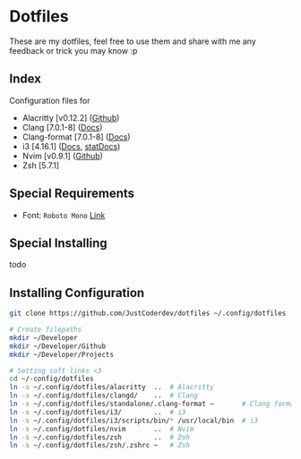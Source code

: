 # Dotfiles
These are my dotfiles, feel free to use them and
share with me any feedback or trick you may know :p

## Index

Configuration files for
- Alacritty \[v0.12.2\] ([Github](https://github.com/alacritty))
- Clang \[7.0.1-8\] ([Docs](https://clangd.llvm.org/config.html))
- Clang-format \[7.0.1-8\] ([Docs](https://releases.llvm.org/7.0.0/tools/clang/docs/ClangFormatStyleOptions.html))
- i3 \[4.16.1\] ([Docs](https://i3wm.org/docs/userguide.html), [statDocs](https://i3wm.org/docs/i3status.html))
- Nvim \[v0.9.1\] ([Github](https://github.com/neovim))
- Zsh \[5.7.1\]

## Special Requirements
- Font: `Roboto Mono` [Link](https://github.com/googlefonts/RobotoMono.git)

## Special Installing

todo

## Installing Configuration

```bash
git clone https://github.com/JustCoderdev/dotfiles ~/.config/dotfiles

# Create filepaths
mkdir ~/Developer
mkdir ~/Developer/Github
mkdir ~/Developer/Projects

# Setting soft links <3
cd ~/-config/dotfiles
ln -s ~/.config/dotfiles/alacritty  ..  # Alacritty
ln -s ~/.config/dotfiles/clangd/    ..  # Clang
ln -s ~/.config/dotfiles/standalone/.clang-format ~       # Clang format
ln -s ~/.config/dotfiles/i3/        ..  # i3
ln -s ~/.config/dotfiles/i3/scripts/bin/* /usr/local/bin  # i3
ln -s ~/.config/dotfiles/nvim       ..  # Nvim
ln -s ~/.config/dotfiles/zsh        ..  # Zsh
ln -s ~/.config/dotfiles/zsh/.zshrc ~   # Zsh
```
